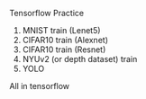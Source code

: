 Tensorflow Practice
1. MNIST train (Lenet5)
2. CIFAR10 train (Alexnet)
3. CIFAR10 train (Resnet)
4. NYUv2 (or depth dataset) train 
5. YOLO

All in tensorflow
